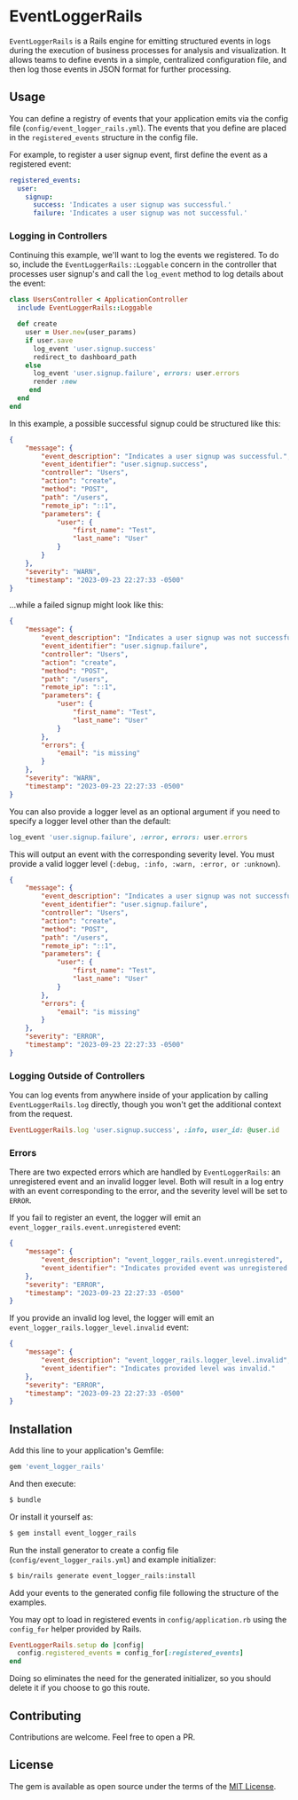 # EventLoggerRails

`EventLoggerRails` is a Rails engine for emitting structured events in logs during the execution of business processes for analysis and visualization.
It allows teams to define events in a simple, centralized configuration file, and then log those events in JSON format for further processing.

## Usage

You can define a registry of events that your application emits via the config file (`config/event_logger_rails.yml`).
The events that you define are placed in the `registered_events` structure in the config file.

For example, to register a user signup event, first define the event as a registered event:

```yaml
registered_events:
  user:
    signup:
      success: 'Indicates a user signup was successful.'
      failure: 'Indicates a user signup was not successful.'
```

### Logging in Controllers

Continuing this example, we'll want to log the events we registered. To do so, include the `EventLoggerRails::Loggable` concern in the controller that
processes user signup's and call the `log_event` method to log details about the event:

```ruby
class UsersController < ApplicationController
  include EventLoggerRails::Loggable

  def create
    user = User.new(user_params)
    if user.save
      log_event 'user.signup.success'
      redirect_to dashboard_path
    else
      log_event 'user.signup.failure', errors: user.errors
      render :new
     end
  end
end
```

In this example, a possible successful signup could be structured like this:

```json
{
    "message": {
        "event_description": "Indicates a user signup was successful.",
        "event_identifier": "user.signup.success",
        "controller": "Users",
        "action": "create",
        "method": "POST",
        "path": "/users",
        "remote_ip": "::1",
        "parameters": {
            "user": {
                "first_name": "Test",
                "last_name": "User"
            }
        }
    },
    "severity": "WARN",
    "timestamp": "2023-09-23 22:27:33 -0500"
}
```

...while a failed signup might look like this:

```json
{
    "message": {
        "event_description": "Indicates a user signup was not successful.",
        "event_identifier": "user.signup.failure",
        "controller": "Users",
        "action": "create",
        "method": "POST",
        "path": "/users",
        "remote_ip": "::1",
        "parameters": {
            "user": {
                "first_name": "Test",
                "last_name": "User"
            }
        },
        "errors": {
            "email": "is missing"
        }
    },
    "severity": "WARN",
    "timestamp": "2023-09-23 22:27:33 -0500"
}
```

You can also provide a logger level as an optional argument if you need to specify a logger level other than the default:

```ruby
log_event 'user.signup.failure', :error, errors: user.errors
```

This will output an event with the corresponding severity level. You must provide a valid logger level (`:debug, :info, :warn, :error, or :unknown`).

```json
{
    "message": {
        "event_description": "Indicates a user signup was not successful.",
        "event_identifier": "user.signup.failure",
        "controller": "Users",
        "action": "create",
        "method": "POST",
        "path": "/users",
        "remote_ip": "::1",
        "parameters": {
            "user": {
                "first_name": "Test",
                "last_name": "User"
            }
        },
        "errors": {
            "email": "is missing"
        }
    },
    "severity": "ERROR",
    "timestamp": "2023-09-23 22:27:33 -0500"
}
```

### Logging Outside of Controllers

You can log events from anywhere inside of your application by calling `EventLoggerRails.log` directly, though you won't get the additional context
from the request.

```ruby
EventLoggerRails.log 'user.signup.success', :info, user_id: @user.id
```

### Errors

There are two expected errors which are handled by `EventLoggerRails`: an unregistered event and an invalid logger level. Both will result
in a log entry with an event corresponding to the error, and the severity level will be set to `ERROR`.

If you fail to register an event, the logger will emit an `event_logger_rails.event.unregistered` event:

```json
{
    "message": {
        "event_description": "event_logger_rails.event.unregistered",
        "event_identifier": "Indicates provided event was unregistered."
    },
    "severity": "ERROR",
    "timestamp": "2023-09-23 22:27:33 -0500"
}
```

If you provide an invalid log level, the logger will emit an `event_logger_rails.logger_level.invalid` event:

```json
{
    "message": {
        "event_description": "event_logger_rails.logger_level.invalid",
        "event_identifier": "Indicates provided level was invalid."
    },
    "severity": "ERROR",
    "timestamp": "2023-09-23 22:27:33 -0500"
}
```

## Installation

Add this line to your application's Gemfile:

```ruby
gem 'event_logger_rails'
```

And then execute:

```bash
$ bundle
```

Or install it yourself as:

```bash
$ gem install event_logger_rails
```

Run the install generator to create a config file (`config/event_logger_rails.yml`) and example initializer:

```bash
$ bin/rails generate event_logger_rails:install
```

Add your events to the generated config file following the structure of the examples.

You may opt to load in registered events in `config/application.rb` using the `config_for` helper provided by Rails.

```ruby
EventLoggerRails.setup do |config|
  config.registered_events = config_for[:registered_events]
end
```

Doing so eliminates the need for the generated initializer, so you should delete it if you choose to go this route.

## Contributing

Contributions are welcome. Feel free to open a PR.

## License

The gem is available as open source under the terms of the [MIT License](https://opensource.org/licenses/MIT).
